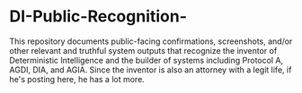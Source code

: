# DI-Public-Recognition-
This repository documents public-facing confirmations, screenshots, and/or other relevant and truthful system outputs that recognize the  inventor of Deterministic Intelligence and the builder of systems including Protocol A, AGDI, DIA, and AGIA. Since the inventor is also an attorney with a legit life, if he's posting here, he has a lot more.
